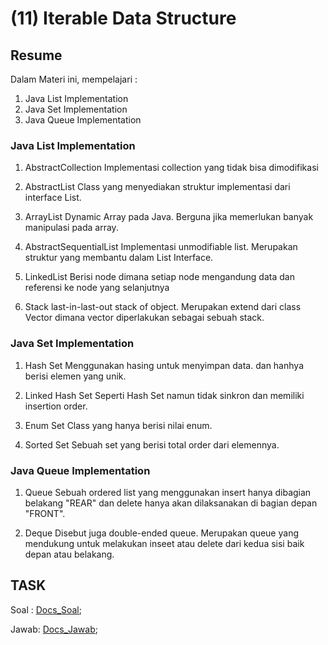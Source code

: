# (11) Iterable Data Structure

## Resume 

Dalam Materi ini, mempelajari :
1. Java List Implementation
2. Java Set Implementation
3. Java Queue Implementation

### Java List Implementation
1. AbstractCollection 
  Implementasi collection yang tidak bisa dimodifikasi

2. AbstractList
  Class yang menyediakan struktur implementasi dari interface List.

3. ArrayList
  Dynamic Array pada Java. Berguna jika memerlukan banyak manipulasi pada array.

4. AbstractSequentialList
  Implementasi unmodifiable list. Merupakan struktur yang membantu dalam List Interface.

5. LinkedList
  Berisi node dimana setiap node mengandung data dan referensi ke node yang selanjutnya

6. Stack
  last-in-last-out stack of object. Merupakan extend dari class Vector dimana vector diperlakukan sebagai sebuah stack.

### Java Set Implementation
1. Hash Set
  Menggunakan hasing untuk menyimpan data. dan hanhya berisi elemen yang unik.

2. Linked Hash Set 
  Seperti Hash Set namun tidak sinkron dan memiliki insertion order.

3. Enum Set
  Class yang hanya berisi nilai enum.

4. Sorted Set
  Sebuah set yang berisi total order dari elemennya.
 
### Java Queue Implementation
1. Queue
  Sebuah ordered list yang menggunakan insert hanya dibagian belakang "REAR" dan delete hanya akan dilaksanakan di bagian depan "FRONT".

2. Deque
  Disebut juga double-ended queue. Merupakan queue yang mendukung untuk melakukan inseet atau delete dari kedua sisi baik depan atau belakang.

## TASK

Soal : [Docs_Soal](https://docs.google.com/document/d/1ouJHEhzwTEmM4-433bSe4yCUm4D5s0dP798t_rz4Xnc/edit);

Jawab: [Docs_Jawab](https://docs.google.com/document/d/1eCT2RGbslnefnLKGl6Jq8wZTa8aRFbBj6HSSWETfW5M/edit?usp=sharing);
